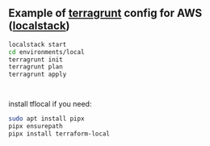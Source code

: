 ## Example of [terragrunt](https://terragrunt.gruntwork.io/docs/getting-started/install) config for AWS ([localstack](https://docs.localstack.cloud/getting-started/installation))

```bash
localstack start
cd environments/local
terragrunt init
terragrunt plan
terragrunt apply




```
install tflocal if you need:
```bash
sudo apt install pipx
pipx ensurepath
pipx install terraform-local
```